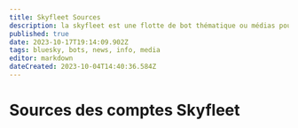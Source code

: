```yaml
---
title: Skyfleet Sources
description: la skyfleet est une flotte de bot thématique ou médias pour bluesky
published: true
date: 2023-10-17T19:14:09.902Z
tags: bluesky, bots, news, info, media
editor: markdown
dateCreated: 2023-10-04T14:40:36.584Z
---
```


# Sources des comptes Skyfleet
